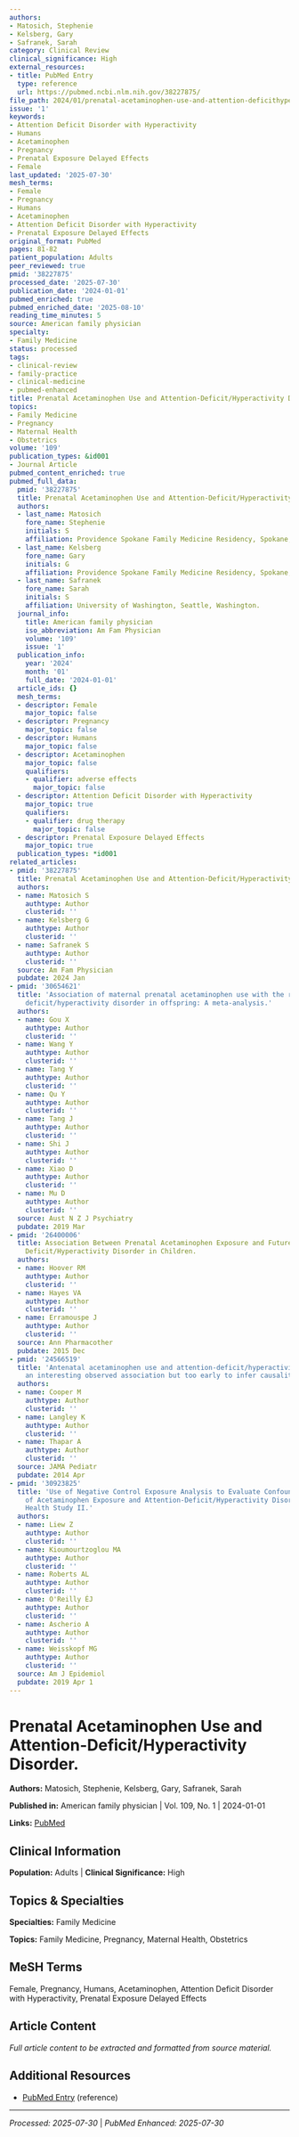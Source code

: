 ```yaml
---
authors:
- Matosich, Stephenie
- Kelsberg, Gary
- Safranek, Sarah
category: Clinical Review
clinical_significance: High
external_resources:
- title: PubMed Entry
  type: reference
  url: https://pubmed.ncbi.nlm.nih.gov/38227875/
file_path: 2024/01/prenatal-acetaminophen-use-and-attention-deficithyperactivit.md
issue: '1'
keywords:
- Attention Deficit Disorder with Hyperactivity
- Humans
- Acetaminophen
- Pregnancy
- Prenatal Exposure Delayed Effects
- Female
last_updated: '2025-07-30'
mesh_terms:
- Female
- Pregnancy
- Humans
- Acetaminophen
- Attention Deficit Disorder with Hyperactivity
- Prenatal Exposure Delayed Effects
original_format: PubMed
pages: 81-82
patient_population: Adults
peer_reviewed: true
pmid: '38227875'
processed_date: '2025-07-30'
publication_date: '2024-01-01'
pubmed_enriched: true
pubmed_enriched_date: '2025-08-10'
reading_time_minutes: 5
source: American family physician
specialty:
- Family Medicine
status: processed
tags:
- clinical-review
- family-practice
- clinical-medicine
- pubmed-enhanced
title: Prenatal Acetaminophen Use and Attention-Deficit/Hyperactivity Disorder.
topics:
- Family Medicine
- Pregnancy
- Maternal Health
- Obstetrics
volume: '109'
publication_types: &id001
- Journal Article
pubmed_content_enriched: true
pubmed_full_data:
  pmid: '38227875'
  title: Prenatal Acetaminophen Use and Attention-Deficit/Hyperactivity Disorder.
  authors:
  - last_name: Matosich
    fore_name: Stephenie
    initials: S
    affiliation: Providence Spokane Family Medicine Residency, Spokane, Washington.
  - last_name: Kelsberg
    fore_name: Gary
    initials: G
    affiliation: Providence Spokane Family Medicine Residency, Spokane, Washington.
  - last_name: Safranek
    fore_name: Sarah
    initials: S
    affiliation: University of Washington, Seattle, Washington.
  journal_info:
    title: American family physician
    iso_abbreviation: Am Fam Physician
    volume: '109'
    issue: '1'
  publication_info:
    year: '2024'
    month: '01'
    full_date: '2024-01-01'
  article_ids: {}
  mesh_terms:
  - descriptor: Female
    major_topic: false
  - descriptor: Pregnancy
    major_topic: false
  - descriptor: Humans
    major_topic: false
  - descriptor: Acetaminophen
    major_topic: false
    qualifiers:
    - qualifier: adverse effects
      major_topic: false
  - descriptor: Attention Deficit Disorder with Hyperactivity
    major_topic: true
    qualifiers:
    - qualifier: drug therapy
      major_topic: false
  - descriptor: Prenatal Exposure Delayed Effects
    major_topic: true
  publication_types: *id001
related_articles:
- pmid: '38227875'
  title: Prenatal Acetaminophen Use and Attention-Deficit/Hyperactivity Disorder.
  authors:
  - name: Matosich S
    authtype: Author
    clusterid: ''
  - name: Kelsberg G
    authtype: Author
    clusterid: ''
  - name: Safranek S
    authtype: Author
    clusterid: ''
  source: Am Fam Physician
  pubdate: 2024 Jan
- pmid: '30654621'
  title: 'Association of maternal prenatal acetaminophen use with the risk of attention
    deficit/hyperactivity disorder in offspring: A meta-analysis.'
  authors:
  - name: Gou X
    authtype: Author
    clusterid: ''
  - name: Wang Y
    authtype: Author
    clusterid: ''
  - name: Tang Y
    authtype: Author
    clusterid: ''
  - name: Qu Y
    authtype: Author
    clusterid: ''
  - name: Tang J
    authtype: Author
    clusterid: ''
  - name: Shi J
    authtype: Author
    clusterid: ''
  - name: Xiao D
    authtype: Author
    clusterid: ''
  - name: Mu D
    authtype: Author
    clusterid: ''
  source: Aust N Z J Psychiatry
  pubdate: 2019 Mar
- pmid: '26400006'
  title: Association Between Prenatal Acetaminophen Exposure and Future Risk of Attention
    Deficit/Hyperactivity Disorder in Children.
  authors:
  - name: Hoover RM
    authtype: Author
    clusterid: ''
  - name: Hayes VA
    authtype: Author
    clusterid: ''
  - name: Erramouspe J
    authtype: Author
    clusterid: ''
  source: Ann Pharmacother
  pubdate: 2015 Dec
- pmid: '24566519'
  title: 'Antenatal acetaminophen use and attention-deficit/hyperactivity disorder:
    an interesting observed association but too early to infer causality.'
  authors:
  - name: Cooper M
    authtype: Author
    clusterid: ''
  - name: Langley K
    authtype: Author
    clusterid: ''
  - name: Thapar A
    authtype: Author
    clusterid: ''
  source: JAMA Pediatr
  pubdate: 2014 Apr
- pmid: '30923825'
  title: 'Use of Negative Control Exposure Analysis to Evaluate Confounding: An Example
    of Acetaminophen Exposure and Attention-Deficit/Hyperactivity Disorder in Nurses''
    Health Study II.'
  authors:
  - name: Liew Z
    authtype: Author
    clusterid: ''
  - name: Kioumourtzoglou MA
    authtype: Author
    clusterid: ''
  - name: Roberts AL
    authtype: Author
    clusterid: ''
  - name: O'Reilly ÉJ
    authtype: Author
    clusterid: ''
  - name: Ascherio A
    authtype: Author
    clusterid: ''
  - name: Weisskopf MG
    authtype: Author
    clusterid: ''
  source: Am J Epidemiol
  pubdate: 2019 Apr 1
---
```


# Prenatal Acetaminophen Use and Attention-Deficit/Hyperactivity Disorder.

**Authors:** Matosich, Stephenie, Kelsberg, Gary, Safranek, Sarah

**Published in:** American family physician | Vol. 109, No. 1 | 2024-01-01

**Links:** [PubMed](https://pubmed.ncbi.nlm.nih.gov/38227875/)

## Clinical Information

**Population:** Adults | **Clinical Significance:** High

## Topics & Specialties

**Specialties:** Family Medicine

**Topics:** Family Medicine, Pregnancy, Maternal Health, Obstetrics

## MeSH Terms

Female, Pregnancy, Humans, Acetaminophen, Attention Deficit Disorder with Hyperactivity, Prenatal Exposure Delayed Effects

## Article Content

*Full article content to be extracted and formatted from source material.*

## Additional Resources

- [PubMed Entry](https://pubmed.ncbi.nlm.nih.gov/38227875/) (reference)

---

*Processed: 2025-07-30* | *PubMed Enhanced: 2025-07-30*
